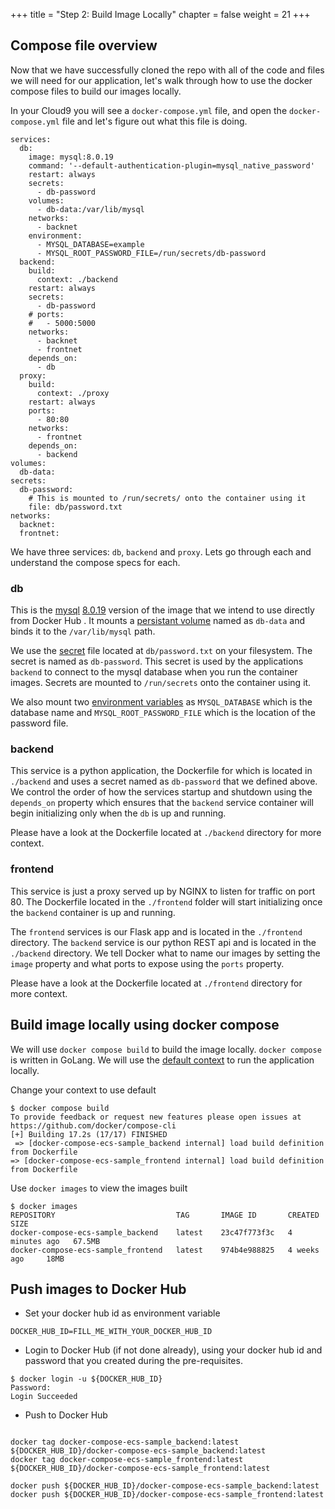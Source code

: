 +++
title = "Step 2: Build Image Locally"
chapter = false
weight = 21
+++

## Compose file overview

Now that we have successfully cloned the repo with all of the code and files we will need for our application, let's walk through how to use the docker compose files to build our images locally. 

In your Cloud9 you will see a `docker-compose.yml` file, and open the `docker-compose.yml` file and let's figure out what this file is doing. 

```
services:
  db:
    image: mysql:8.0.19
    command: '--default-authentication-plugin=mysql_native_password'
    restart: always
    secrets:
      - db-password
    volumes:
      - db-data:/var/lib/mysql
    networks:
      - backnet
    environment:
      - MYSQL_DATABASE=example
      - MYSQL_ROOT_PASSWORD_FILE=/run/secrets/db-password
  backend:
    build: 
      context: ./backend
    restart: always
    secrets:
      - db-password
    # ports:
    #   - 5000:5000
    networks:
      - backnet
      - frontnet
    depends_on:
      - db
  proxy:
    build: 
      context: ./proxy
    restart: always
    ports:
      - 80:80
    networks:
      - frontnet
    depends_on:
      - backend
volumes:
  db-data:
secrets:
  db-password:
    # This is mounted to /run/secrets/ onto the container using it
    file: db/password.txt
networks:
  backnet:
  frontnet:
```

We have three services: `db`, `backend` and `proxy`. Lets go through each and understand the compose specs for each.

### db

This is the [mysql](https://hub.docker.com/_/mysql/) [8.0.19](https://hub.docker.com/layers/mysql/library/mysql/8.0.19/images/sha256-09de7b17af0c17d397e6b69ff841756b80074aed00c1e91d7bc0f3caa5512113?context=explore) version of the image that we intend to use directly from Docker Hub . It mounts a [persistant volume](https://docs.docker.com/storage/volumes/) named as `db-data` and binds it to the `/var/lib/mysql` path.

We use the [secret](https://docs.docker.com/engine/reference/commandline/secret/) file located at `db/password.txt` on your filesystem. The secret is named as `db-password`. This secret is used by the applications `backend` to connect to the mysql database when you run the container images. Secrets are mounted to `/run/secrets` onto the container using it.

We also mount two [environment variables](https://docs.docker.com/compose/environment-variables/) as `MYSQL_DATABASE` which is the database name and `MYSQL_ROOT_PASSWORD_FILE` which is the location of the password file. 

### backend

This service is a python application, the Dockerfile for which is located in `./backend` and uses a secret named as `db-password` that we defined above. We control the order of how the services startup and shutdown using the `depends_on` property which ensures that the `backend` service container will begin initializing only when the `db` is up and running.

Please have a look at the Dockerfile located at `./backend` directory for more context. 

### frontend

This service is just a proxy served up by NGINX to listen for traffic on port 80. The Dockerfile located in the `./frontend` folder will start initializing once the `backend` container is up and running.

The `frontend` services is our Flask app and is located in the `./frontend` directory. The `backend` service is our python REST api and is located in the `./backend` directory. We tell Docker what to name our images by setting the `image` property and what ports to expose using the `ports` property. 

Please have a look at the Dockerfile located at `./frontend` directory for more context. 


## Build image locally using docker compose

We will use `docker compose build` to build the image locally. `docker compose` is written in GoLang. We will use the [default context](https://docs.docker.com/engine/context/working-with-contexts/) to run the application locally.

Change your context to use default

```
$ docker compose build
To provide feedback or request new features please open issues at https://github.com/docker/compose-cli
[+] Building 17.2s (17/17) FINISHED                                                                                                                                                                                                                                             
 => [docker-compose-ecs-sample_backend internal] load build definition from Dockerfile                                                                                                                                               => [docker-compose-ecs-sample_frontend internal] load build definition from Dockerfile                                                                                                                                               
 ```

 Use `docker images` to view the images built

```
$ docker images                                                                                                                                                                                                                  
REPOSITORY                           TAG       IMAGE ID       CREATED         SIZE                                                                                                                                                                                              
docker-compose-ecs-sample_backend    latest    23c47f773f3c   4 minutes ago   67.5MB                                                                                                                                                                                            
docker-compose-ecs-sample_frontend   latest    974b4e988825   4 weeks ago     18MB 

```

## Push images  to Docker Hub

* Set your docker hub id as environment variable

```
DOCKER_HUB_ID=FILL_ME_WITH_YOUR_DOCKER_HUB_ID
```

* Login to Docker Hub (if not done already), using your docker hub id and password that you created during the pre-requisites.


```
$ docker login -u ${DOCKER_HUB_ID}
Password: 
Login Succeeded

```

* Push to Docker Hub

```

docker tag docker-compose-ecs-sample_backend:latest ${DOCKER_HUB_ID}/docker-compose-ecs-sample_backend:latest
docker tag docker-compose-ecs-sample_frontend:latest ${DOCKER_HUB_ID}/docker-compose-ecs-sample_frontend:latest

docker push ${DOCKER_HUB_ID}/docker-compose-ecs-sample_backend:latest
docker push ${DOCKER_HUB_ID}/docker-compose-ecs-sample_frontend:latest

```
